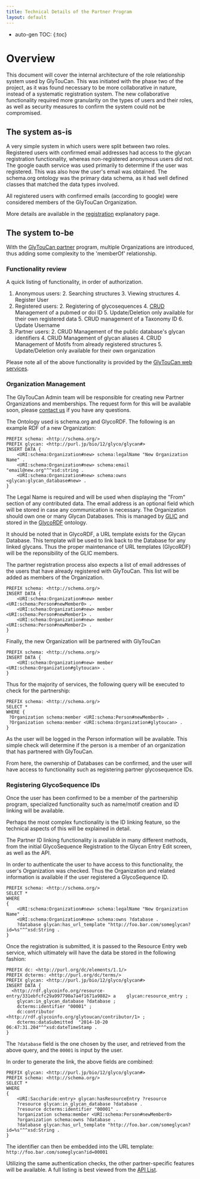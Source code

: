 ```yaml
---
title: Technical Details of the Partner Program
layout: default
---
```

* auto-gen TOC:
{:toc}

# Overview

This document will cover the internal architecture of the role relationship system used by GlyTouCan.  This was initiated with the phase two of the project, as it was found necessary to be more collaborative in nature, instead of a systematic registration system.  The new collaborative functionality required more granularity on the types of users and their roles, as well as security measures to confirm the system could not be compromised.

## The system as-is

A very simple system in which users were split between two roles.  Registered users with confirmed email addresses had access to the glycan registration functionality, whereas non-registered anonymous users did not.  The google oauth service was used primarily to determine if the user was registered.  This was also how the user's email was obtained.  The schema.org ontology was the primary data schema, as it had well defined classes that matched the data types involved.

All registered users with confirmed emails (according to google) were considered members of the GlyTouCan Organization.

More details are available in the [registration](/system/registration) explanatory page.

## The system to-be

With the [GlyTouCan partner](/partner) program, multiple Organizations are introduced, thus adding some complexity to the 'memberOf' relationship.

### Functionality review

A quick listing of functionality, in order of authorization.

1. Anonymous users:
	2. Searching structures
	3. Viewing structures
	4. Register User
1. Registered users:
	2. Registering of glycosequences
	4. [CRUD](https://en.wikipedia.org/wiki/Create,_read,_update_and_delete) Management of a pubmed or doi ID
		5. Update/Deletion only available for their own registered data
	5. CRUD management of a Taxonomy ID
	6. Update Username
1. Partner users:
	2. CRUD Management of the public database's glycan identifiers
	4. CRUD Management of glycan aliases
	4. CRUD Management of Motifs from already registered structures
		5. Update/Deletion only available for their own organization

Please note all of the above functionality is provided by the [GlyTouCan web services](/system/api_list).

### Organization Management

The GlyTouCan Admin team will be responsible for creating new Partner Organizations and memberships.
The request form for this will be available soon, please [contact us](https://docs.google.com/forms/d/1O8xm39fLK6u1NQEn6ftRO-_2GBLUrE10TmJFBJW0hNc/viewform) if you have any questions.

The Ontology used is schema.org and GlycoRDF.  The following is an example RDF of a new Organization:
```
PREFIX schema: <http://schema.org/>
PREFIX glycan: <http://purl.jp/bio/12/glyco/glycan#>
INSERT DATA {
    <URI:schema:Organization#new> schema:legalName "New Organization Name" .
    <URI:schema:Organization#new> schema:email "email@new.org"^^xsd:string .
    <URI:schema:Organization#new> schema:owns <glycan:glycan_database#new> .
}
```

The Legal Name is required and will be used when displaying the "From" section of any contributed data.
The email address is an optional field which will be stored in case any communication is necessary.
The Organization should own one or many Glycan Databases.  This is managed by [GLIC](http://glic.glycoinfo.org) and stored in the [GlycoRDF](http://github.com/glycoinfo/GlycoRDF) ontology.

It should be noted that in GlycoRDF, a URL template exists for the Glycan Database.  This template will be used to link back to the Database for any linked glycans.  Thus the proper maintenance of URL templates (GlycoRDF) will be the reponsibility of the GLIC members.

The partner registration process also expects a list of email addresses of the users that have already registered with GlyTouCan.  This list will be added as members of the Organization.

```
PREFIX schema: <http://schema.org/>
INSERT DATA {
    <URI:schema:Organization#new> member <URI:schema:Person#newMember0> .
    <URI:schema:Organization#new> member <URI:schema:Person#newMember1> .
    <URI:schema:Organization#new> member <URI:schema:Person#newMember2> .
}
```

Finally, the new Organization will be partnered with GlyTouCan

```
PREFIX schema: <http://schema.org/>
INSERT DATA {
    <URI:schema:Organization#new> member <URI:schema:Organization#glytoucan> .
}
```

Thus for the majority of services, the following query will be executed to check for the partnership:

```
PREFIX schema: <http://schema.org/>
SELECT *
WHERE {
 ?Organization schema:member <URI:schema:Person#newMember0> .
 ?Organization schema:member <URI:schema:Organization#glytoucan> .
}
```

As the user will be logged in the Person information will be available.  This simple check will determine if the person is a member of an organization that has partnered with GlyTouCan.

From here, the ownership of Databases can be confirmed, and the user will have access to functionality such as registering partner glycosequence IDs.

### Registering GlycoSequence IDs

Once the user has been confirmed to be a member of the partnership program, specialized functionality such as name/motif creation and ID linking will be available.

Perhaps the most complex functionality is the ID linking feature, so the technical aspects of this will be explained in detail.

The Partner ID linking functionality is available in many different methods, from the initial GlycoSequence Registration to the Glycan Entry Edit screen, as well as the API.

In order to authenticate the user to have access to this functionality, the user's Organization was checked.  Thus the Organization and related information is available if the user registered a GlycoSequence ID.  

```
PREFIX schema: <http://schema.org/>
SELECT *
WHERE
{
    <URI:schema:Organization#new> schema:legalName "New Organization Name" .
    <URI:schema:Organization#new> schema:owns ?database .
    ?database glycan:has_url_template "http://foo.bar.com/someglycan?id=%s"^^xsd:String .
}
```
Once the registration is submitted, it is passed to the Resource Entry web service, which ultimately will have the data be stored in the following fashion:

```
PREFIX dc: <http://purl.org/dc/elements/1.1/> 
PREFIX dcterms: <http://purl.org/dc/terms/> 
PREFIX glycan: <http://purl.jp/bio/12/glyco/glycan#> 
INSERT DATA {
  <http://rdf.glycoinfo.org/resource-entry/331ebfcfc29a997790a7a4f1671a9882> a    glycan:resource_entry ;
    glycan:in_glycan_database ?database ;
    dcterms:identifier "00001" ;
    dc:contributor    <http://rdf.glycoinfo.org/glytoucan/contributor/1> ;
    dcterms:dataSubmitted  "2014-10-20 06:47:31.204"^^xsd:dateTimeStamp .
}
```
The `?database` field is the one chosen by the user, and retrieved from the above query, and the `00001` is input by the user.

In order to generate the link, the above fields are combined:

```
PREFIX glycan: <http://purl.jp/bio/12/glyco/glycan#> 
PREFIX schema: <http://schema.org/>
SELECT *
WHERE
{
	<URI:Saccharide:entry> glycan:hasResourceEntry ?resource
    ?resource glycan:in_glycan_database ?database .
    ?resource dcterms:identifier "00001" .
	?organization schema:member <URI:schema:Person#newMember0>
    ?organization schema:owns ?database .
    ?database glycan:has_url_template "http://foo.bar.com/someglycan?id=%s"^^xsd:String .
}
```

The identifier can then be embedded into the URL template:
`http://foo.bar.com/someglycan?id=00001`

Utilizing the same authentication checks, the other partner-specific features will be available.  A full listing is best viewed from the [API List](/system/api_list).
